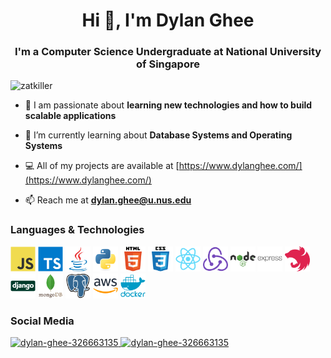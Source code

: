 <h1 align="center">Hi 👋, I'm Dylan Ghee</h1>
<h3 align="center">I'm a Computer Science Undergraduate at National University of Singapore</h3>

<p align="left"> 
  <img src="https://komarev.com/ghpvc/?username=zatkiller" alt="zatkiller" /> 
</p>

- 💬 I am passionate about **learning new technologies and how to build scalable applications**

- 🌱 I’m currently learning about **Database Systems and Operating Systems**

- 💻 All of my projects are available at [https://www.dylanghee.com/](https://www.dylanghee.com/)

- 📫 Reach me at **dylan.ghee@u.nus.edu**

### Languages & Technologies
<p align="left">
  <img src="https://raw.githubusercontent.com/devicons/devicon/master/icons/javascript/javascript-original.svg" alt="javascript" width="40" height="40"/> 
  <img src="https://raw.githubusercontent.com/devicons/devicon/master/icons/typescript/typescript-original.svg" alt="javascript" width="40" height="40"/> 
  <img src="https://raw.githubusercontent.com/devicons/devicon/master/icons/java/java-original.svg" alt="java" width="40" height="40"/> 
  <img src="https://raw.githubusercontent.com/devicons/devicon/master/icons/python/python-original.svg" alt="python" width="40" height="40"/>
  <img src="https://raw.githubusercontent.com/devicons/devicon/master/icons/html5/html5-original-wordmark.svg" alt="html5" width="40" height="40"/> 
  <img src="https://raw.githubusercontent.com/devicons/devicon/master/icons/css3/css3-original-wordmark.svg" alt="css3" width="40" height="40"/> 
  <img src="https://raw.githubusercontent.com/devicons/devicon/master/icons/react/react-original.svg" alt="react" width="40" height="40"/>  
  <img src="https://raw.githubusercontent.com/devicons/devicon/master/icons/redux/redux-original.svg" alt="redux" width="40" height="40"/>
  <img src="https://raw.githubusercontent.com/devicons/devicon/master/icons/nodejs/nodejs-original-wordmark.svg" alt="nodejs" width="40" height="40"/> 
  <img src="https://raw.githubusercontent.com/devicons/devicon/master/icons/express/express-original-wordmark.svg" alt="express" width="40" height="40"/> 
  <img src="https://raw.githubusercontent.com/devicons/devicon/master/icons/nestjs/nestjs-plain.svg" alt="nestjs" width="40" height="40"/> 
  <img src="https://raw.githubusercontent.com/devicons/devicon/master/icons/django/django-original.svg" alt="django" width="40" height="40"/> 
  <img src="https://raw.githubusercontent.com/devicons/devicon/master/icons/mongodb/mongodb-original-wordmark.svg" alt="mongodb" width="40" height="40"/> 
  <img src="https://raw.githubusercontent.com/devicons/devicon/master/icons/postgresql/postgresql-original.svg" alt="postgresql" width="40" height="40"/> 
  <img src="https://raw.githubusercontent.com/devicons/devicon/master/icons/amazonwebservices/amazonwebservices-original-wordmark.svg" alt="AWS" width="40" height="40"/> 
  <img src="https://raw.githubusercontent.com/devicons/devicon/master/icons/docker/docker-plain-wordmark.svg" alt="Docker" width="40" height="40"/> 
</p>

### Social Media
<p align="left">
  <a href="https://linkedin.com/in/dylan-ghee-326663135/" target="blank">
      <img src="https://cdn.jsdelivr.net/npm/simple-icons@3.0.1/icons/linkedin.svg" alt="dylan-ghee-326663135" width="40" height="40 />
  </a>
   <a href="https://www.dylanghee.com/" target="blank">
      <img src="https://cdn.jsdelivr.net/npm/simple-icons@3.0.1/icons/internetexplorer.svg" alt="dylan-ghee-326663135" height="0" width="30" />
  </a>
</p>


